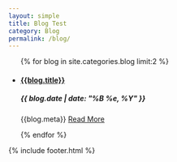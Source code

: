 ```yaml
---
layout: simple
title: Blog Test
category: Blog
permalink: /blog/
---
```


<main>
    <ul class="blog_list">
        {% for blog in site.categories.blog limit:2 %}
            <li>
                <a class="fade_in blog_image_thumb" style="background-image: url('{{blog.image_sm}}')" href="{{site.baseurl}}{{blog.url}}"></a>
                <div class="blog_right_column">
                    <a href="{{site.baseurl}}{{blog.url}}">
                        <h4>{{blog.title}}</h4>
                    </a>
                    <h5 class="blog_date">{{ blog.date | date: "%B %e, %Y" }}</h5>
                    <p class="blog_description">{{blog.meta}} <a href="{{site.baseurl}}{{blog.url}}">Read More</a></p>
                </div>
            </li>
        {% endfor %}
    </ul>
    {% include footer.html %}
</main>